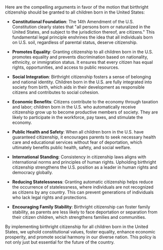 Here are the compelling arguments in favor of the motion that birthright citizenship should be granted to all children born in the United States:

- **Constitutional Foundation**: The 14th Amendment of the U.S. Constitution clearly states that "all persons born or naturalized in the United States, and subject to the jurisdiction thereof, are citizens." This fundamental legal principle enshrines the idea that all individuals born on U.S. soil, regardless of parental status, deserve citizenship.

- **Promotes Equality**: Granting citizenship to all children born in the U.S. promotes equality and prevents discrimination based on nationality, ethnicity, or immigration status. It ensures that every citizen has equal rights, opportunities, and access to public resources.

- **Social Integration**: Birthright citizenship fosters a sense of belonging and national identity. Children born in the U.S. are fully integrated into society from birth, which aids in their development as responsible citizens and contributes to social cohesion.

- **Economic Benefits**: Citizens contribute to the economy through taxation and labor; children born in the U.S. who automatically receive citizenship grow up to become productive members of society. They are likely to participate in the workforce, pay taxes, and stimulate the economy.

- **Public Health and Safety**: When all children born in the U.S. have guaranteed citizenship, it encourages parents to seek necessary health care and educational services without fear of deportation, which ultimately benefits public health, safety, and social welfare.

- **International Standing**: Consistency in citizenship laws aligns with international norms and principles of human rights. Upholding birthright citizenship strengthens the U.S. position as a leader in human rights and democracy globally.

- **Reducing Statelessness**: Granting automatic citizenship helps reduce the occurrence of statelessness, where individuals are not recognized as citizens by any country. This can prevent generations of individuals who lack legal rights and protections.

- **Encouraging Family Stability**: Birthright citizenship can foster family stability, as parents are less likely to face deportation or separation from their citizen children, which strengthens families and communities.

By implementing birthright citizenship for all children born in the United States, we uphold constitutional values, foster equality, enhance economic prosperity, and promote social harmony in our diverse nation. This policy is not only just but essential for the future of the country.